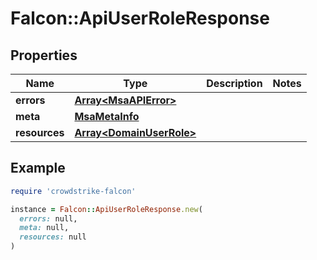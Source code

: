 # Falcon::ApiUserRoleResponse

## Properties

| Name | Type | Description | Notes |
| ---- | ---- | ----------- | ----- |
| **errors** | [**Array&lt;MsaAPIError&gt;**](MsaAPIError.md) |  |  |
| **meta** | [**MsaMetaInfo**](MsaMetaInfo.md) |  |  |
| **resources** | [**Array&lt;DomainUserRole&gt;**](DomainUserRole.md) |  |  |

## Example

```ruby
require 'crowdstrike-falcon'

instance = Falcon::ApiUserRoleResponse.new(
  errors: null,
  meta: null,
  resources: null
)
```

